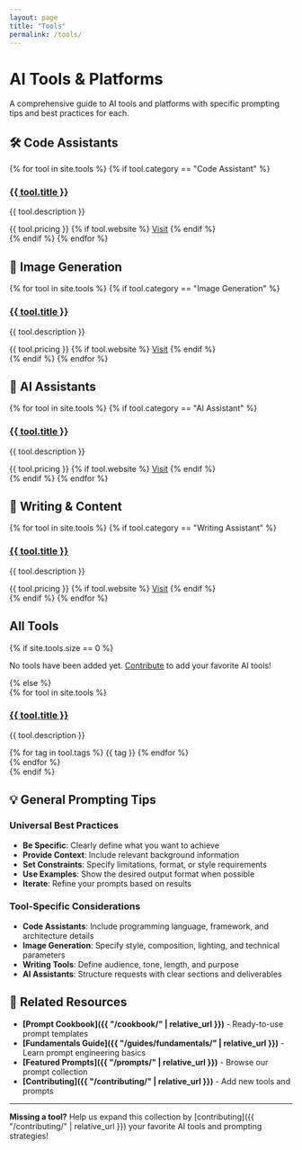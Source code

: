 ```yaml
---
layout: page
title: "Tools"
permalink: /tools/
---
```


# AI Tools & Platforms

A comprehensive guide to AI tools and platforms with specific prompting tips and best practices for each.

## 🛠️ Code Assistants

<div class="tools-grid">
{% for tool in site.tools %}
  {% if tool.category == "Code Assistant" %}
  <div class="tool-card">
    <h3><a href="{{ tool.url }}">{{ tool.title }}</a></h3>
    <p>{{ tool.description }}</p>
    <div class="tool-meta">
      <span class="pricing-badge pricing-{{ tool.pricing | downcase }}">{{ tool.pricing }}</span>
      {% if tool.website %}
        <a href="{{ tool.website }}" target="_blank" class="website-link">Visit</a>
      {% endif %}
    </div>
  </div>
  {% endif %}
{% endfor %}
</div>

## 🎨 Image Generation

<div class="tools-grid">
{% for tool in site.tools %}
  {% if tool.category == "Image Generation" %}
  <div class="tool-card">
    <h3><a href="{{ tool.url }}">{{ tool.title }}</a></h3>
    <p>{{ tool.description }}</p>
    <div class="tool-meta">
      <span class="pricing-badge pricing-{{ tool.pricing | downcase }}">{{ tool.pricing }}</span>
      {% if tool.website %}
        <a href="{{ tool.website }}" target="_blank" class="website-link">Visit</a>
      {% endif %}
    </div>
  </div>
  {% endif %}
{% endfor %}
</div>

## 🤖 AI Assistants

<div class="tools-grid">
{% for tool in site.tools %}
  {% if tool.category == "AI Assistant" %}
  <div class="tool-card">
    <h3><a href="{{ tool.url }}">{{ tool.title }}</a></h3>
    <p>{{ tool.description }}</p>
    <div class="tool-meta">
      <span class="pricing-badge pricing-{{ tool.pricing | downcase }}">{{ tool.pricing }}</span>
      {% if tool.website %}
        <a href="{{ tool.website }}" target="_blank" class="website-link">Visit</a>
      {% endif %}
    </div>
  </div>
  {% endif %}
{% endfor %}
</div>

## 📝 Writing & Content

<div class="tools-grid">
{% for tool in site.tools %}
  {% if tool.category == "Writing Assistant" %}
  <div class="tool-card">
    <h3><a href="{{ tool.url }}">{{ tool.title }}</a></h3>
    <p>{{ tool.description }}</p>
    <div class="tool-meta">
      <span class="pricing-badge pricing-{{ tool.pricing | downcase }}">{{ tool.pricing }}</span>
      {% if tool.website %}
        <a href="{{ tool.website }}" target="_blank" class="website-link">Visit</a>
      {% endif %}
    </div>
  </div>
  {% endif %}
{% endfor %}
</div>

## All Tools

{% if site.tools.size == 0 %}
<p>No tools have been added yet. <a href="{{ "/contributing/" | relative_url }}">Contribute</a> to add your favorite AI tools!</p>
{% else %}
<div class="tools-list">
  {% for tool in site.tools %}
  <div class="tool-item">
    <h3><a href="{{ tool.url }}">{{ tool.title }}</a></h3>
    <p>{{ tool.description }}</p>
    <div class="tool-tags">
      {% for tag in tool.tags %}
        <span class="tag">{{ tag }}</span>
      {% endfor %}
    </div>
  </div>
  {% endfor %}
</div>
{% endif %}

## 💡 General Prompting Tips

### Universal Best Practices
- **Be Specific**: Clearly define what you want to achieve
- **Provide Context**: Include relevant background information
- **Set Constraints**: Specify limitations, format, or style requirements
- **Use Examples**: Show the desired output format when possible
- **Iterate**: Refine your prompts based on results

### Tool-Specific Considerations
- **Code Assistants**: Include programming language, framework, and architecture details
- **Image Generation**: Specify style, composition, lighting, and technical parameters
- **Writing Tools**: Define audience, tone, length, and purpose
- **AI Assistants**: Structure requests with clear sections and deliverables

## 🔗 Related Resources

- **[Prompt Cookbook]({{ "/cookbook/" | relative_url }})** - Ready-to-use prompt templates
- **[Fundamentals Guide]({{ "/guides/fundamentals/" | relative_url }})** - Learn prompt engineering basics
- **[Featured Prompts]({{ "/prompts/" | relative_url }})** - Browse our prompt collection
- **[Contributing]({{ "/contributing/" | relative_url }})** - Add new tools and prompts

---

**Missing a tool?** Help us expand this collection by [contributing]({{ "/contributing/" | relative_url }}) your favorite AI tools and prompting strategies! 